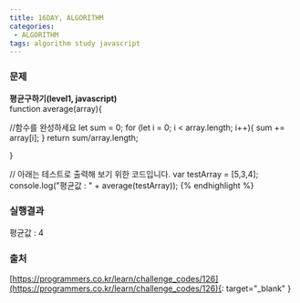 ```yaml
---
title: 16DAY, ALGORITHM
categories:
 - ALGORITHM
tags: algorithm study javascript
---
```


### 문제
**평균구하기(level1, javascript)**<br />
function average(array){
  
  //함수를 완성하세요
  let sum = 0;
  for (let i = 0; i < array.length; i++){
    sum += array[i];
  }
  return sum/array.length;

}

// 아래는 테스트로 출력해 보기 위한 코드입니다.
var testArray = [5,3,4]; 
console.log("평균값 : " + average(testArray));
{% endhighlight %}

### 실행결과
평균값 : 4

### 출처
[https://programmers.co.kr/learn/challenge_codes/126](https://programmers.co.kr/learn/challenge_codes/126){: target="_blank" }